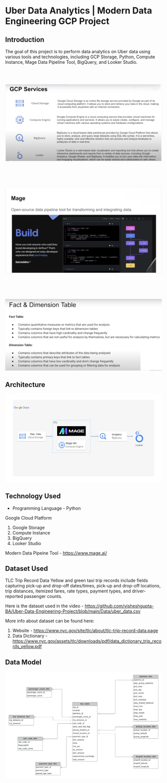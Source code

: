 # Uber Data Analytics | Modern Data Engineering GCP Project

## Introduction

The goal of this project is to perform data analytics on Uber data using various tools and technologies, including GCP Storage, Python, Compute Instance, Mage Data Pipeline Tool, BigQuery, and Looker Studio.

<br>
<br>

![Image Description](./Charts/GCP_Services.png)

<br>
<br>
<br>

![Image Description](./Charts/Mage-Airflow-Similar.png)

<br>
<br>
<br>

![Image Description](./Charts/Fact&Dimension_Table.png)


## Architecture 
![Image Description](./Charts/architecture.jpg)


## Technology Used
- Programming Language - Python

Google Cloud Platform
1. Google Storage
2. Compute Instance 
3. BigQuery
4. Looker Studio

Modern Data Pipeine Tool - https://www.mage.ai/

## Dataset Used
TLC Trip Record Data
Yellow and green taxi trip records include fields capturing pick-up and drop-off dates/times, pick-up and drop-off locations, trip distances, itemized fares, rate types, payment types, and driver-reported passenger counts. 

Here is the dataset used in the video - https://github.com/visheshgupta-BA/Uber-Data-Engineering-Project/blob/main/Data/uber_data.csv

More info about dataset can be found here:
1. Website - https://www.nyc.gov/site/tlc/about/tlc-trip-record-data.page
2. Data Dictionary - https://www.nyc.gov/assets/tlc/downloads/pdf/data_dictionary_trip_records_yellow.pdf

## Data Model
![Image Description](./Charts/data_model.jpeg)


